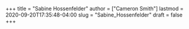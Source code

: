 +++
title = "Sabine Hossenfelder"
author = ["Cameron Smith"]
lastmod = 2020-09-20T17:35:48-04:00
slug = "Sabine_Hossenfelder"
draft = false
+++
